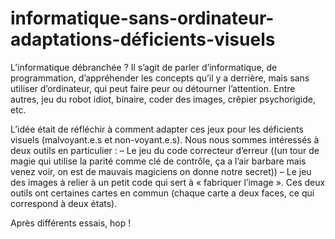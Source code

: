 # informatique-sans-ordinateur-adaptations-déficients-visuels

L’informatique débranchée ?
Il s’agit de parler d’informatique, de programmation, d’appréhender les concepts qu’il y a derrière, mais sans utiliser d’ordinateur, qui peut faire peur ou détourner l’attention.
Entre autres, jeu du robot idiot, binaire, coder des images, crêpier psychorigide, etc.

L’idée était de réfléchir à comment adapter ces jeux pour les déficients visuels (malvoyant.e.s et non-voyant.e.s). Nous nous sommes intéressés à deux outils en particulier :
– Le jeu du code correcteur d’erreur ((un tour de magie qui utilise la parité comme clé de contrôle, ça a l’air barbare mais venez voir, on est de mauvais magiciens on donne notre secret))
– Le jeu des images à relier à un petit code qui sert à « fabriquer l’image ».
Ces deux outils ont certaines cartes en commun (chaque carte a deux faces, ce qui correspond à deux états).

Après différents essais, hop !
